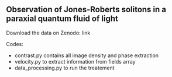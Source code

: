 ## Observation of Jones-Roberts solitons in a paraxial quantum fluid of light

Download the data on Zenodo: link

Codes:
- contrast.py contains all image density and phase extraction
- velocity.py to extract information from fields array
- data_processing.py to run the treatement